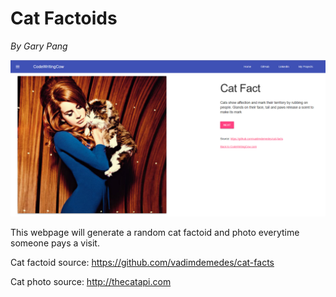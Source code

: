 # Cat Factoids
_By Gary Pang_

![My image](cat-fact-screenshot.jpg)

This webpage will generate a random cat factoid and photo everytime someone pays a visit.

Cat factoid source: https://github.com/vadimdemedes/cat-facts

Cat photo source: http://thecatapi.com